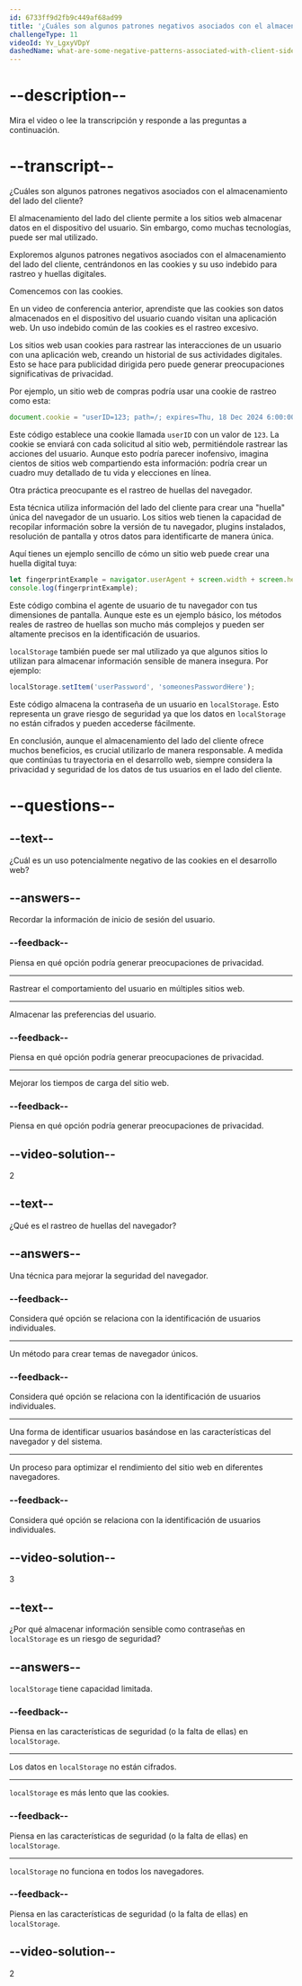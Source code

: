 ```yaml
---
id: 6733ff9d2fb9c449af68ad99
title: '¿Cuáles son algunos patrones negativos asociados con el almacenamiento del lado del cliente?'
challengeType: 11
videoId: Yv_LgxyVDpY
dashedName: what-are-some-negative-patterns-associated-with-client-side-storage
---
```


# --description--

Mira el video o lee la transcripción y responde a las preguntas a continuación.

# --transcript--

¿Cuáles son algunos patrones negativos asociados con el almacenamiento del lado del cliente?

El almacenamiento del lado del cliente permite a los sitios web almacenar datos en el dispositivo del usuario. Sin embargo, como muchas tecnologías, puede ser mal utilizado.

Exploremos algunos patrones negativos asociados con el almacenamiento del lado del cliente, centrándonos en las cookies y su uso indebido para rastreo y huellas digitales.

Comencemos con las cookies.

En un video de conferencia anterior, aprendiste que las cookies son datos almacenados en el dispositivo del usuario cuando visitan una aplicación web. Un uso indebido común de las cookies es el rastreo excesivo.

Los sitios web usan cookies para rastrear las interacciones de un usuario con una aplicación web, creando un historial de sus actividades digitales. Esto se hace para publicidad dirigida pero puede generar preocupaciones significativas de privacidad.

Por ejemplo, un sitio web de compras podría usar una cookie de rastreo como esta:

```js
document.cookie = "userID=123; path=/; expires=Thu, 18 Dec 2024 6:00:00 UTC";
```

Este código establece una cookie llamada `userID` con un valor de `123`. La cookie se enviará con cada solicitud al sitio web, permitiéndole rastrear las acciones del usuario. Aunque esto podría parecer inofensivo, imagina cientos de sitios web compartiendo esta información: podría crear un cuadro muy detallado de tu vida y elecciones en línea.

Otra práctica preocupante es el rastreo de huellas del navegador.

Esta técnica utiliza información del lado del cliente para crear una "huella" única del navegador de un usuario. Los sitios web tienen la capacidad de recopilar información sobre la versión de tu navegador, plugins instalados, resolución de pantalla y otros datos para identificarte de manera única.

Aquí tienes un ejemplo sencillo de cómo un sitio web puede crear una huella digital tuya:

```js
let fingerprintExample = navigator.userAgent + screen.width + screen.height;
console.log(fingerprintExample);
```

Este código combina el agente de usuario de tu navegador con tus dimensiones de pantalla. Aunque este es un ejemplo básico, los métodos reales de rastreo de huellas son mucho más complejos y pueden ser altamente precisos en la identificación de usuarios.

`localStorage` también puede ser mal utilizado ya que algunos sitios lo utilizan para almacenar información sensible de manera insegura. Por ejemplo:

```js
localStorage.setItem('userPassword', 'someonesPasswordHere');
```

Este código almacena la contraseña de un usuario en `localStorage`. Esto representa un grave riesgo de seguridad ya que los datos en `localStorage` no están cifrados y pueden accederse fácilmente.

En conclusión, aunque el almacenamiento del lado del cliente ofrece muchos beneficios, es crucial utilizarlo de manera responsable. A medida que continúas tu trayectoria en el desarrollo web, siempre considera la privacidad y seguridad de los datos de tus usuarios en el lado del cliente.

# --questions--

## --text--

¿Cuál es un uso potencialmente negativo de las cookies en el desarrollo web?

## --answers--

Recordar la información de inicio de sesión del usuario.

### --feedback--

Piensa en qué opción podría generar preocupaciones de privacidad.

---

Rastrear el comportamiento del usuario en múltiples sitios web.

---

Almacenar las preferencias del usuario.

### --feedback--

Piensa en qué opción podría generar preocupaciones de privacidad.

---

Mejorar los tiempos de carga del sitio web.

### --feedback--

Piensa en qué opción podría generar preocupaciones de privacidad.

## --video-solution--

2

## --text--

¿Qué es el rastreo de huellas del navegador?

## --answers--

Una técnica para mejorar la seguridad del navegador.

### --feedback--

Considera qué opción se relaciona con la identificación de usuarios individuales.

---

Un método para crear temas de navegador únicos.

### --feedback--

Considera qué opción se relaciona con la identificación de usuarios individuales.

---

Una forma de identificar usuarios basándose en las características del navegador y del sistema.

---

Un proceso para optimizar el rendimiento del sitio web en diferentes navegadores.

### --feedback--

Considera qué opción se relaciona con la identificación de usuarios individuales.

## --video-solution--

3

## --text--

¿Por qué almacenar información sensible como contraseñas en `localStorage` es un riesgo de seguridad?

## --answers--

`localStorage` tiene capacidad limitada.

### --feedback--

Piensa en las características de seguridad (o la falta de ellas) en `localStorage`.

---

Los datos en `localStorage` no están cifrados.

---

`localStorage` es más lento que las cookies.

### --feedback--

Piensa en las características de seguridad (o la falta de ellas) en `localStorage`.

---

`localStorage` no funciona en todos los navegadores.

### --feedback--

Piensa en las características de seguridad (o la falta de ellas) en `localStorage`.

## --video-solution--

2
